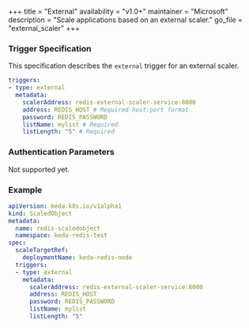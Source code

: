 +++
title = "External"
availability = "v1.0+"
maintainer = "Microsoft"
description = "Scale applications based on an external scaler."
go_file = "external_scaler"
+++

### Trigger Specification

This specification describes the `external` trigger for an external scaler.

```yaml
triggers:
- type: external
  metadata:
    scalerAddress: redis-external-scaler-service:8080
    address: REDIS_HOST # Required host:port format
    password: REDIS_PASSWORD
    listName: mylist # Required
    listLength: "5" # Required
```

### Authentication Parameters

Not supported yet.

### Example

```yaml
apiVersion: keda.k8s.io/v1alpha1
kind: ScaledObject
metadata:
  name: redis-scaledobject
  namespace: keda-redis-test
spec:
  scaleTargetRef:
    deploymentName: keda-redis-node
  triggers:
  - type: external
    metadata:
      scalerAddress: redis-external-scaler-service:8080
      address: REDIS_HOST
      password: REDIS_PASSWORD
      listName: mylist
      listLength: "5"
```
